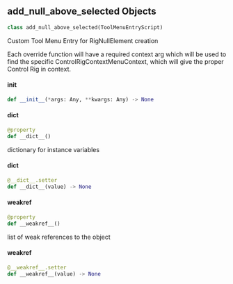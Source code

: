 ## add_null_above_selected Objects

```python
class add_null_above_selected(ToolMenuEntryScript)
```

Custom Tool Menu Entry for RigNullElement creation

Each override function will have a required context arg which will be used to find the
specific ControlRigContextMenuContext, which will give the proper Control Rig in context.

<a id="unreal.add_null_above_selected.__init__"></a>

#### __init__

```python
def __init__(*args: Any, **kwargs: Any) -> None
```

<a id="unreal.add_null_above_selected.__dict__"></a>

#### __dict__

```python
@property
def __dict__()
```

dictionary for instance variables

<a id="unreal.add_null_above_selected.__dict__"></a>

#### __dict__

```python
@__dict__.setter
def __dict__(value) -> None
```

<a id="unreal.add_null_above_selected.__weakref__"></a>

#### __weakref__

```python
@property
def __weakref__()
```

list of weak references to the object

<a id="unreal.add_null_above_selected.__weakref__"></a>

#### __weakref__

```python
@__weakref__.setter
def __weakref__(value) -> None
```

<a id="unreal.align_translation_rotation"></a>